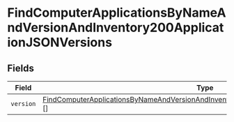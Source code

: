 # FindComputerApplicationsByNameAndVersionAndInventory200ApplicationJSONVersions


## Fields

| Field                                                                                                                                                                                                         | Type                                                                                                                                                                                                          | Required                                                                                                                                                                                                      | Description                                                                                                                                                                                                   |
| ------------------------------------------------------------------------------------------------------------------------------------------------------------------------------------------------------------- | ------------------------------------------------------------------------------------------------------------------------------------------------------------------------------------------------------------- | ------------------------------------------------------------------------------------------------------------------------------------------------------------------------------------------------------------- | ------------------------------------------------------------------------------------------------------------------------------------------------------------------------------------------------------------- |
| `version`                                                                                                                                                                                                     | [FindComputerApplicationsByNameAndVersionAndInventory200ApplicationJSONVersionsVersion](../../models/operations/findcomputerapplicationsbynameandversionandinventory200applicationjsonversionsversion.md)[][] | :heavy_minus_sign:                                                                                                                                                                                            | N/A                                                                                                                                                                                                           |
